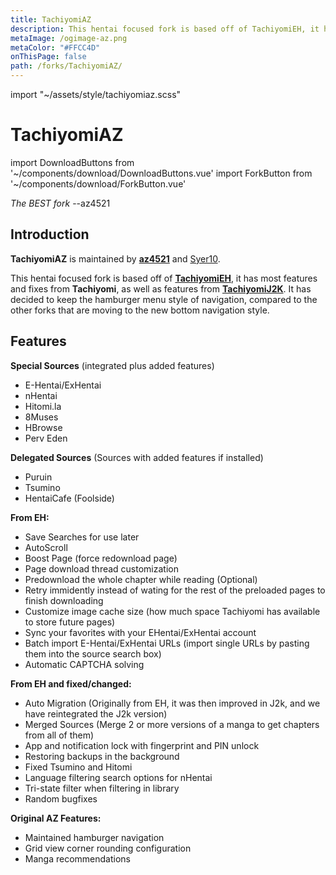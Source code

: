```yaml
---
title: TachiyomiAZ
description: This hentai focused fork is based off of TachiyomiEH, it has most features and fixes from Tachiyomi, as well as features from TachiyomiJ2K.
metaImage: /ogimage-az.png
metaColor: "#FFCC4D"
onThisPage: false
path: /forks/TachiyomiAZ/
---
```


import "~/assets/style/tachiyomiaz.scss"

# <g-image class="headerLogo" src="~/images/forks_logo-az.png" width="64" height="64" fit="contain"/> TachiyomiAZ

import DownloadButtons from '~/components/download/DownloadButtons.vue'
import ForkButton from '~/components/download/ForkButton.vue'

<DownloadButtons>
  <ForkButton fork="az" />
  <ForkButton fork="az" isPreview />
  <ForkButton fork="az" isGithub />
</DownloadButtons>

<div class="azContainer">
  <div class="azMarquee">
    <div class="azWiggleText">
      <span class="azText"><i>The BEST fork</i> --az4521</span>
    </div>
  </div>
</div>


## Introduction
**TachiyomiAZ** is maintained by **[az4521](https://github.com/az4521)** and [Syer10](https://github.com/jobobby04).

This hentai focused fork is based off of **[TachiyomiEH](/forks/TachiyomiEH/)**, it has most features and fixes from **Tachiyomi**, as well as features from **[TachiyomiJ2K](/forks/TachiyomiJ2K/)**. It has decided to keep the hamburger menu style of navigation, compared to the other forks that are moving to the new bottom navigation style.

## Features
**Special Sources** (integrated plus added features)
- E-Hentai/ExHentai
- nHentai
- Hitomi.la
- 8Muses
- HBrowse
- Perv Eden

**Delegated Sources** (Sources with added features if installed)
- Puruin
- Tsumino
- HentaiCafe (Foolside)

**From EH:**
- Save Searches for use later
- AutoScroll
- Boost Page (force redownload page)
- Page download thread customization
- Predownload the whole chapter while reading (Optional)
- Retry immidently instead of wating for the rest of the preloaded pages to finish downloading
- Customize image cache size (how much space Tachiyomi has available to store future pages)
- Sync your favorites with your EHentai/ExHentai account
- Batch import E-Hentai/ExHentai URLs (import single URLs by pasting them into the source search box)
- Automatic CAPTCHA solving

**From EH and fixed/changed:**
- Auto Migration (Originally from EH, it was then improved in J2k, and we have reintegrated the J2k version)
- Merged Sources (Merge 2 or more versions of a manga to get chapters from all of them)
- App and notification lock with fingerprint and PIN unlock
- Restoring backups in the background
- Fixed Tsumino and Hitomi
- Language filtering search options for nHentai
- Tri-state filter when filtering in library
- Random bugfixes

**Original AZ Features:**
- Maintained hamburger navigation
- Grid view corner rounding configuration
- Manga recommendations

<g-image class="headerLogo" src="~/images/forks_gunz-az.png" width="128" height="128" fit="contain"/>
